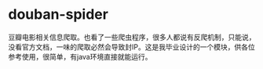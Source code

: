 # douban-spider
豆瓣电影相关信息爬取。也看了一些爬虫程序，很多人都说有反爬机制，只能说，没看官方文档，一味的爬取必然会导致封IP。这是我毕业设计的一个模块，供各位参考使用，很简单，有java环境直接就能运行。
